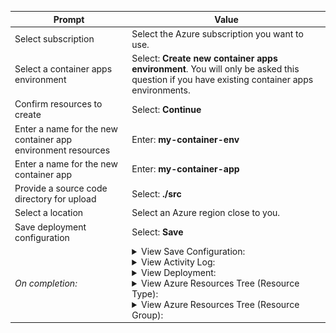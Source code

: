 | Prompt | Value |
|--------|-------|
| Select subscription | Select the Azure subscription you want to use. |
| Select a container apps environment | Select: <b>Create new container apps environment</b>. You will only be asked this question if you have existing container apps environments. |
| Confirm resources to create | Select: <b>Continue</b> |
| Enter a name for the new container app environment resources | Enter: <b>my-container-env</b> |
| Enter a name for the new container app | Enter: <b>my-container-app</b> |
| Provide a source code directory for upload | Select: <b>./src</b> |
| Select a location | Select an Azure region close to you. |
| Save deployment configuration | Select: <b>Save</b> |
| <i>On completion<i>: | <details><summary>View Save Configuration: </summary><p>`.vscode/settings.json`:</p><img src="./images/dwp-saved-settings.png"></details> <details><summary>View Activity Log: </summary><img src="./images/dwp-activity-log.png"></details> <details><summary>View Deployment: </summary><img src="./images/dwp-popup.png"></details> <details><summary>View Azure Resources Tree (Resource Type): </summary><img src="./images/dwp-tree-resource-type.png"></details> <details><summary>View Azure Resources Tree (Resource Group): </summary><img src="./images/dwp-tree-resource-group.png"></details> |
